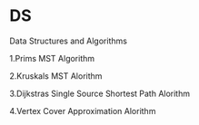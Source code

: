# DS
 Data Structures and Algorithms
 
 
  1.Prims MST Algorithm
  
  
  2.Kruskals MST Alorithm
  
  
  3.Dijkstras Single Source Shortest Path Alorithm
  
  
  4.Vertex Cover Approximation Alorithm
